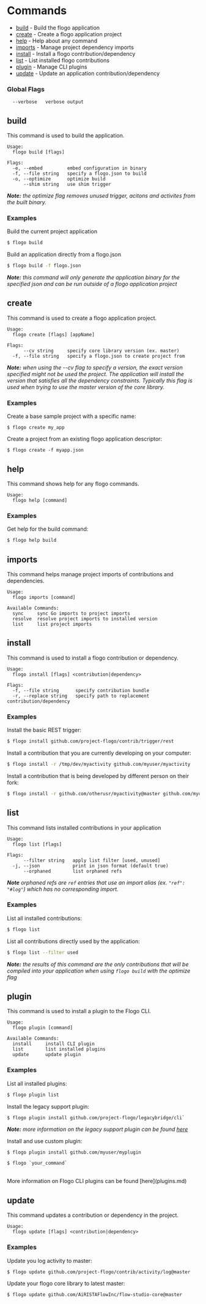 <!--
title: flogo
weight: 5020
pre: "<i class=\"fa fa-terminal\" aria-hidden=\"true\"></i> "
-->

# Commands

- [build](#build) - Build the flogo application
- [create](#create) - Create a flogo application project
- [help](#help) - Help about any command
- [imports](#imports) - Manage project dependency imports
- [install](#install) - Install a flogo contribution/dependency
- [list](#list) - List installed flogo contributions
- [plugin](#plugin) - Manage CLI plugins
- [update](#update) - Update an application contribution/dependency

### Global Flags

```
  --verbose   verbose output
```

## build

This command is used to build the application.

```
Usage:
  flogo build [flags]

Flags:
  -e, --embed         embed configuration in binary
  -f, --file string   specify a flogo.json to build
  -o, --optimize      optimize build
      --shim string   use shim trigger
```

_**Note:** the optimize flag removes unused trigger, acitons and activites from the built binary._

### Examples

Build the current project application

```bash
$ flogo build
```

Build an application directly from a flogo.json

```bash
$ flogo build -f flogo.json
```

_**Note:** this command will only generate the application binary for the specified json and can be run outside of a flogo application project_

## create

This command is used to create a flogo application project.

```
Usage:
  flogo create [flags] [appName]

Flags:
      --cv string     specify core library version (ex. master)
  -f, --file string   specify a flogo.json to create project from
```

_**Note:** when using the --cv flag to specify a version, the exact version specified might not be used the project. The application will install the version that satisfies all the dependency constraints. Typically this flag is used when trying to use the master version of the core library._

### Examples

Create a base sample project with a specific name:

```
$ flogo create my_app
```

Create a project from an existing flogo application descriptor:

```
$ flogo create -f myapp.json
```

## help

This command shows help for any flogo commands.

```
Usage:
  flogo help [command]
```

### Examples

Get help for the build command:

```bash
$ flogo help build
```

## imports

This command helps manage project imports of contributions and dependencies.

```
Usage:
  flogo imports [command]

Available Commands:
  sync     sync Go imports to project imports
  resolve  resolve project imports to installed version
  list     list project imports
```

## install

This command is used to install a flogo contribution or dependency.

```
Usage:
  flogo install [flags] <contribution|dependency>

Flags:
  -f, --file string      specify contribution bundle
  -r, --replace string   specify path to replacement contribution/dependency
```

### Examples

Install the basic REST trigger:

```bash
$ flogo install github.com/project-flogo/contrib/trigger/rest
```

Install a contribution that you are currently developing on your computer:

```bash
$ flogo install -r /tmp/dev/myactivity github.com/myuser/myactivity
```

Install a contribution that is being developed by different person on their fork:

```bash
$ flogo install -r github.com/otherusr/myactivity@master github.com/myuser/myactivity
```

## list

This command lists installed contributions in your application

```
Usage:
  flogo list [flags]

Flags:
      --filter string   apply list filter [used, unused]
  -j, --json            print in json format (default true)
      --orphaned        list orphaned refs
```

_**Note** orphaned refs are `ref` entries that use an import alias (ex. `"ref": "#log"`) which has no corresponding import._

### Examples

List all installed contributions:

```bash
$ flogo list
```

List all contributions directly used by the application:

```bash
$ flogo list --filter used
```

_**Note:** the results of this command are the only contributions that will be compiled into your application when using `flogo build` with the optimize flag_

## plugin

This command is used to install a plugin to the Flogo CLI.

```
Usage:
  flogo plugin [command]

Available Commands:
  install     install CLI plugin
  list        list installed plugins
  update      update plugin
```

### Examples

List all installed plugins:

```bash
$ flogo plugin list
```

Install the legacy support plugin:

```bash
$ flogo plugin install github.com/project-flogo/legacybridge/cli`
```

_**Note:** more information on the legacy support plugin can be found [here](https://github.com/project-flogo/legacybridge/tree/master/cli)_

Install and use custom plugin:

```
$ flogo plugin install github.com/myuser/myplugin

$ flogo `your_command`
```

<br>
More information on Flogo CLI plugins can be found [here](plugins.md)

## update

This command updates a contribution or dependency in the project.

```
Usage:
  flogo update [flags] <contribution|dependency>

```

### Examples

Update you log activity to master:

```bash
$ flogo update github.com/project-flogo/contrib/activity/log@master
```

Update your flogo core library to latest master:

```bash
$ flogo update github.com/AiRISTAFlowInc/flow-studio-core@master
```

